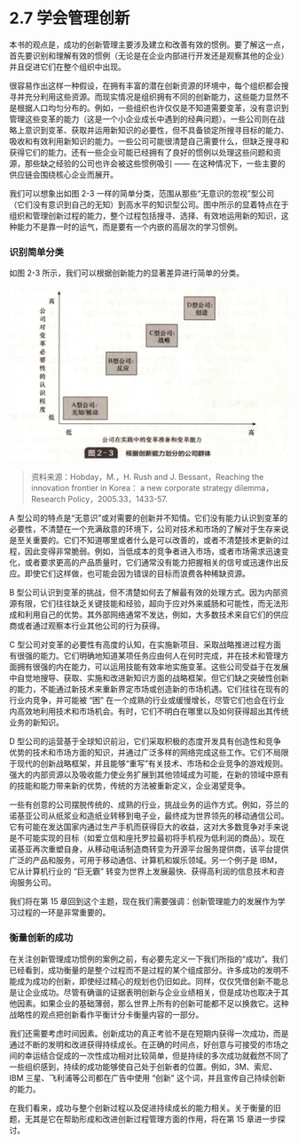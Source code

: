 # 2.7 学会管理创新

&#x20;       本书的观点是，成功的创新管理主要涉及建立和改善有效的惯例。要了解这一点，首先要识别和理解有效的惯例（无论是在企业内部进行开发还是观察其他的企业）并且促进它们在整个组织中出现。

&#x20;       很容易作出这样一种假设，在拥有丰富的潜在创新资源的环境中，每个组织都会搜寻并充分利用这些资源。而现实情况是组织拥有不同的创新能力，这些能力显然不是根据人口均匀分布的。例如，一些组织也许仅仅是不知道需要变革，没有意识到管理这些变革的能力（这是一个小企业成长中遇到的经典问题）。一些公司则在战略上意识到变革、获取并运用新知识的必要性，但不具备锁定所搜寻目标的能力、吸收和有效利用新知识的能力。一些公司可能很清楚自己需要什么，但缺乏搜寻和获得它们的能力。还有一些企业可能已经拥有了良好的惯例以处理这些问题和资源，那些缺之经验的公司也许会被这些惯例吸引 —— 在这种情况下，一些主要的供应链会围绕核心企业而展开。

&#x20;       我们可以想象出如图 2-3 一样的简单分类，范围从那些“无意识的忽视”型公司（它们没有意识到自己的无知）到高水平的知识型公司。图中所示的显着特点在于组织和管理创新过程的能力，整个过程包括搜寻、选择、有效地运用新的知识，这种能力不是靠一时的运气，而是要有一个内嵌的高层次的学习惯例。

### 识别简单分类

&#x20;       如图 2-3 所示，我们可以根据创新能力的显著差异进行简单的分类。

![](../.gitbook/assets/2-3.jpg)

> 资料来源：Hobday，M.，H. Rush and J. Bessant，Reaching the innovation frontier in Korea： a new corporate strategy dilemma，Research Policy，2005.33，1433-57.

&#x20;       A 型公司的特点是“无意识”或对需要的创新并不知情。它们没有能力认识到变革的必要性，不清楚在一个充满敌意的环境下，公司对技术和市场的了解对于生存来说是至关重要的。它们不知道哪里或者什么是可以改善的，或者不清楚技术更新的过程，因此变得非常脆弱。例如，当低成本的竞争者进入市场，或者市场需求迅速变化，或者要求更高的产品质量时，它们通常没有能力把握相关的信号或迅速作出反应。即使它们这样做，也可能会因为错误的目标而浪费各种稀缺资源。

&#x20;       B 型公司认识到变革的挑战，但不清楚如何去了解最有效的处理方式。因为内部资源有限，它们往往缺乏关键技能和经验，超向于应对外来威肠和可能性，而无法形成和利用自己的优势。其外部网络通常不发达，例如，大多数技术来自它们的供应商或者通过观察本行业其他公司的行为获得。

&#x20;       C 型公司对变革的必要性有高度的认知，在实施新项目、采取战略推进过程方面有很强的能力。它们明确地知道某项任务应由何人在何时完成，并在技术和管理方面拥有很强的内在能力，可以运用技能有效率地实施变革。这些公司受益于在发展中自觉地搜导、获取、实施和改进新知识方面的战略框架。但它们缺之突破性创新的能力，不能通过新技术来重新界定市场或创造新的市场机遇。它们往往在现有的行业内竞争，并可能被 “困” 在一个成熟的行业或缓慢增长，尽管它们也会在行业内高效地利用技术和市场机会。有时，它们不明白在哪里以及如何获得超出其传统业务的新知识。

&#x20;       D 型公司的运营基于全球知识前沿，它们采取积极的态度开发具有创造性和竞争优势的技术和市场方面的知识，并通过广泛多样的网络完成这些工作。它们不局限于现代的创新战略框架，并且能够“重写”有关技术、市场和企业竞争的游戏规则。强大的内部资源以及吸收能力使业务扩展到其他领域成为可能，在新的领域中原有的技能和能力带来新的优势，传统的方法被重新定义，企业渴望竞争。

&#x20;       一些有创意的公司摆脱传统的、成熟的行业，挑战业务的运作方式。例如，芬兰的诺基亚公司从纸浆业和造纸业转移到电子业，最终成为世界领先的移动通信公司。它有可能在发达国家内通过生产手机而获得巨大的收益，这对大多数竞争对手来说是不可能实现的目标（如爱立信和座托罗拉最初将手机视为低利润的商品）。现在诺基亚再次重塑自身，从移动电话制造商转变为开源平台服务提供商，该平台提供广泛的产品和服务，可用于移动通信、计算机和娱乐领域。另一个例子是 IBM，它从计算机行业的 “巨无霸” 转变为世界上发展最快、获得高利润的信息技术和咨询服务公司。

&#x20;       我们将在第 15 章回到这个主题，现在我们需要强调：创新管理能力的发展作为学习过程的一环是非常重要的。

### 衡量创新的成功

&#x20;       在关注创新管理成功惯例的案例之前，有必要先定义一下我们所指的“成功”。我们已经看到，成功衡量的是整个过程而不是过程的某个组成部分。许多成功的发明不能成为成功的创新，即使经过精心的规划也仍旧如此。同样，仅仅凭借创新不能总是让企业成功。尽管有确谐的证据表明创新与企业业绩相关，但是成功也取决于其他因素。如果企业的基础薄弱，那么世界上所有的创新可能都不足以换救它。这种战略性的观点把创新看作平衡计分卡衡量内容的一部分。

&#x20;       我们还需要考虑时间因素。创新成功的真正考验不是在短期内获得一次成功，而是通过不断的发明和改进获得持续成长。在正确的时间点，好创意与可接受的市场之间的幸运结合促成的一次性成功相对比较简单，但是持续的多次成功就截然不同了一些组织感到，持续的成功能够使自己处于创新者的位置。例如，3M、索尼、IBM 三星、飞利浦等公司都在广告中使用 “创新” 这个词，并且宣传自己持续创新的能力。

&#x20;       在我们看来，成功与整个创新过程以及促进持续成长的能力相关。关于衡量的旧题，无其是它在帮助形成和改进创新过程管理方面的作用，将在第 15 章进一步探讨。
